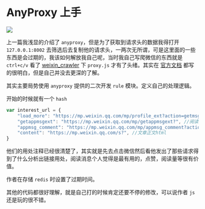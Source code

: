 <!-- ---
title: AnyProxy 上手
date: 2019/01/19
tags:
	- 编程
	- anyproxy
--- -->

# AnyProxy 上手

![](/img/anyproxy.png)

上一篇我浅显的介绍了 `anyproxy`，但是为了获取到请求头的数据我得打开 `127.0.0.1:8002` 去筛选后去复制他的请求头，一两次无所谓，可是这里面的一些东西是会过期的，我该如何解放我自己呢，当时我自己写爬微信的东西就是 `ctrl+c/v` 看了 [weixin_crawler](https://github.com/wonderfulsuccess/weixin_crawler) 下 `proxy.js` 才有了头绪。其实在 [官方文档](http://anyproxy.io/cn/) 都写的很明白，但是自己并没去更深的了解。

<!--more-->

其实主要局势使用 `anyproxy` 提供的二次开发 `rule` 模块。定义自己的处理逻辑。

开始的时候就有一个 `hash` 

```javascript
var interest_url = {
    "load_more": "https://mp.weixin.qq.com/mp/profile_ext?action=getmsg", //更多历史消息
    "getappmsgext": "https://mp.weixin.qq.com/mp/getappmsgext?", //阅读消息
    "appmsg_comment": "https://mp.weixin.qq.com/mp/appmsg_comment?action=getcomment", //评论信息
    "content": "https://mp.weixin.qq.com/s?", //文章正文html
}
```

他们的用处注释已经很清楚了，其实就是先去点击微信然后看他发出了那些请求得到了什么分析出链接用处，阅读消息个人觉得是最有用的，点赞，阅读量等很有价值。

作者在存储 `redis` 时设置了过期时间。

其他的代码都很好理解，就是自己打的时候肯定还要不停的修改，可以说作者 `js`  还是玩的很不错。
